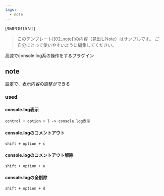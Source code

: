 ```yaml
---
tags:
  - note
---
```

 [!IMPORTANT]
> このテンプレート[[02_note]]の内容（見出しNote）はサンプルです。
> ご自分にとって使いやすいように編集してください。

高速でconsole.log系の操作をするプラグイン

## note
設定で、表示内容の調整ができる

### used
#### console.log表示
`control + option + l -> console.log表示`

#### console.logのコメントアウト
`shift + option + c`

#### console.logのコメントアウト解除
`shift + option + u`

#### console.logの全削除
`shift + option + d`